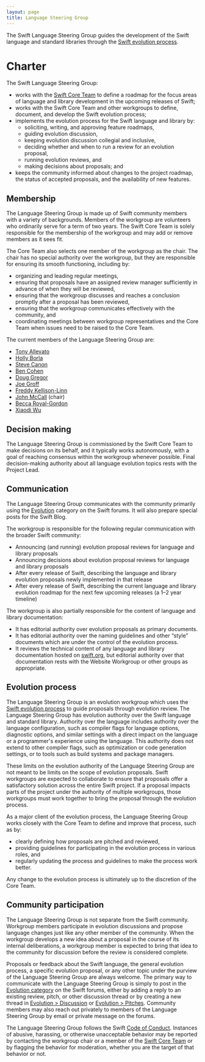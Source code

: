 ```yaml
---
layout: page
title: Language Steering Group
---
```


The Swift Language Steering Group guides the development of the Swift language and standard libraries through the [Swift evolution process](https://github.com/apple/swift-evolution/blob/main/process.md).

# Charter

The Swift Language Steering Group:
* works with the [Swift Core Team](/community/#community-structure) to define a roadmap for the focus areas of language and library development in the upcoming releases of Swift;
* works with the Swift Core Team and other workgroups to define, document, and develop the Swift evolution process;
* implements the evolution process for the Swift language and library by:
  * soliciting, writing, and approving feature roadmaps,
  * guiding evolution discussion,
  * keeping evolution discussion collegial and inclusive,
  * deciding whether and when to run a review for an evolution proposal,
  * running evolution reviews, and
  * making decisions about proposals; and
* keeps the community informed about changes to the project roadmap, the status of accepted proposals, and the availability of new features.

## Membership

The Language Steering Group is made up of Swift community members with a variety of backgrounds. Members of the workgroup are volunteers who ordinarily serve for a term of two years. The Swift Core Team is solely responsible for the membership of the workgroup and may add or remove members as it sees fit.

The Core Team also selects one member of the workgroup as the chair. The chair has no special authority over the workgroup, but they are responsible for ensuring its smooth functioning, including by:

* organizing and leading regular meetings,
* ensuring that proposals have an assigned review manager sufficiently in advance of when they will be reviewed,
* ensuring that the workgroup discusses and reaches a conclusion promptly after a proposal has been reviewed,
* ensuring that the workgroup communicates effectively with the community, and
* coordinating meetings between workgroup representatives and the Core Team when issues need to be raised to the Core Team.

The current members of the Language Steering Group are:

* [Tony Allevato](https://github.com/allevato/)
* [Holly Borla](https://github.com/hborla/)
* [Steve Canon](https://github.com/stephentyrone/)
* [Ben Cohen](https://github.com/airspeedswift/)
* [Doug Gregor](https://github.com/DougGregor/)
* [Joe Groff](https://github.com/jckarter/)
* [Freddy Kellison-Linn](https://github.com/Jumhyn/)
* [John McCall](https://github.com/rjmccall/) (chair)
* [Becca Royal-Gordon](https://github.com/beccadax/)
* [Xiaodi Wu](https://github.com/xwu/)

## Decision making

The Language Steering Group is commissioned by the Swift Core Team to make decisions on its behalf, and it typically works autonomously, with a goal of reaching consensus within the workgroup whenever possible. Final decision-making authority about all language evolution topics rests with the Project Lead.

## Communication

The Language Steering Group communicates with the community primarily using the [Evolution](https://forums.swift.org/c/evolution) category on the Swift forums. It will also prepare special posts for the Swift Blog.

The workgroup is responsible for the following regular communication with the broader Swift community:

* Announcing (and running) evolution proposal reviews for language and library proposals
* Announcing decisions about evolution proposal reviews for language and library proposals
* After every release of Swift, describing the language and library evolution proposals newly implemented in that release
* After every release of Swift, describing the current language and library evolution roadmap for the next few upcoming releases (a 1–2 year timeline)

The workgroup is also partially responsible for the content of language and library documentation:

* It has editorial authority over evolution proposals as primary documents.
* It has editorial authority over the naming guidelines and other “style” documents which are under the control of the evolution process.
* It reviews the technical content of any language and library documentation hosted on [swift.org](http://swift.org/), but editorial authority over that documentation rests with the Website Workgroup or other groups as appropriate.

## Evolution process

The Language Steering Group is an evolution workgroup which uses the [Swift evolution process](https://github.com/apple/swift-evolution/blob/main/process.md) to guide proposals through evolution review. The Language Steering Group has evolution authority over the Swift language and standard library. Authority over the language includes authority over the language configuration, such as compiler flags for language options, diagnostic options, and similar settings with a direct impact on the language or a programmer's experience using the language. This authority does not extend to other compiler flags, such as optimization or code generation settings, or to tools such as build systems and package managers.

These limits on the evolution authority of the Language Steering Group are not meant to be limits on the scope of evolution proposals. Swift workgroups are expected to collaborate to ensure that proposals offer a satisfactory solution across the entire Swift project. If a proposal impacts parts of the project under the authority of multiple workgroups, those workgroups must work together to bring the proposal through the evolution process.

As a major client of the evolution process, the Language Steering Group works closely with the Core Team to define and improve that process, such as by:

* clearly defining how proposals are pitched and reviewed,
* providing guidelines for participating in the evolution process in various roles, and
* regularly updating the process and guidelines to make the process work better.

Any change to the evolution process is ultimately up to the discretion of the Core Team.

## Community participation

The Language Steering Group is not separate from the Swift community. Workgroup members participate in evolution discussions and propose language changes just like any other member of the community. When the workgroup develops a new idea about a proposal in the course of its internal deliberations, a workgroup member is expected to bring that idea to the community for discussion before the review is considered complete.

Proposals or feedback about the Swift language, the general evolution process, a specific evolution proposal, or any other topic under the purview of the Language Steering Group are always welcome. The primary way to communicate with the Language Steering Group is simply to post in the [Evolution category](https://forums.swift.org/c/evolution/) on the Swift forums, either by adding a reply to an existing review, pitch, or other discussion thread or by creating a new thread in [Evolution > Discussion](https://forums.swift.org/c/evolution/discuss) or [Evolution > Pitches](https://forums.swift.org/c/evolution/pitches). Community members may also reach out privately to members of the Language Steering Group by email or private message on the forums.

The Language Steering Group follows the Swift [Code of Conduct](/code-of-conduct/). Instances of abusive, harassing, or otherwise unacceptable behavior may be reported by contacting the workgroup chair or a member of the [Swift Core Team](/community/#community-structure) or by flagging the behavior for moderation, whether you are the target of that behavior or not.
